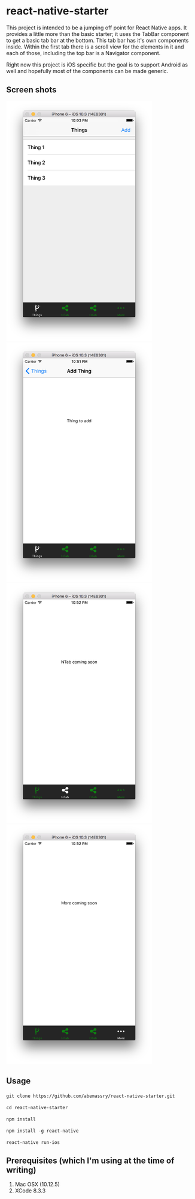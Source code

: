# react-native-starter

This project is intended to be a jumping off point for React Native
apps.  It provides a little more than the basic starter; it uses the
TabBar component to get a basic tab bar at the bottom.  This tab bar has
it's own components inside.  Within the first tab there is a scroll view
for the elements in it and each of those, including the top bar is
  a Navigator component.

Right now this project is iOS specific but the goal is to support
Android as well and hopefully most of the components can be made
generic.

## Screen shots
![Things](https://raw.githubusercontent.com/abemassry/react-native-starter/master/screenshots/things.png)
![Add Thing](https://raw.githubusercontent.com/abemassry/react-native-starter/master/screenshots/addThing.png)
![NTab](https://raw.githubusercontent.com/abemassry/react-native-starter/master/screenshots/nTab.png)
![more tab](https://raw.githubusercontent.com/abemassry/react-native-starter/master/screenshots/more.png)

## Usage
`git clone https://github.com/abemassry/react-native-starter.git`

`cd react-native-starter`

`npm install`

`npm install -g react-native`

`react-native run-ios`

## Prerequisites (which I'm using at the time of writing)
1. Mac OSX (10.12.5)
2. XCode 8.3.3

